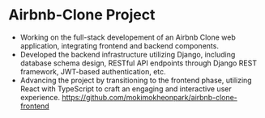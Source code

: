 # Airbnb-Clone Project

- Working on the full-stack developement of an Airbnb Clone web application, integrating frontend and backend components.
- Developed the backend infrastructure utilizing Django, including database schema design, RESTful API endpoints through Django REST framework, JWT-based authentication, etc.
- Advancing the project by transitioning to the frontend phase, utilizing React with TypeScript to craft an engaging and interactive user experience. https://github.com/mokimokheonpark/airbnb-clone-frontend
